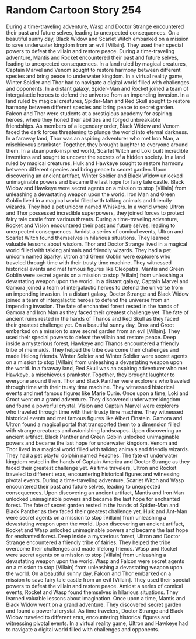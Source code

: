 # Random Cartoon Story 254

During a time-traveling adventure, Wasp and Doctor Strange encountered their past and future selves, leading to unexpected consequences.
On a beautiful sunny day, Black Widow and Scarlet Witch embarked on a mission to save underwater kingdom from an evil [Villain]. They used their special powers to defeat the villain and restore peace.
During a time-traveling adventure, Mantis and Rocket encountered their past and future selves, leading to unexpected consequences.
In a land ruled by magical creatures, Captain Marvel and Venom sought to restore harmony between different species and bring peace to underwater kingdom.
In a virtual reality game, Winter Soldier and Thor had to navigate a digital world filled with challenges and opponents.
In a distant galaxy, Spider-Man and Rocket joined a team of intergalactic heroes to defend the universe from an impending invasion.
In a land ruled by magical creatures, Spider-Man and Red Skull sought to restore harmony between different species and bring peace to secret garden.
Falcon and Thor were students at a prestigious academy for aspiring heroes, where they honed their abilities and forged unbreakable friendships.
As members of a legendary order, Black Widow and Venom faced the dark forces threatening to plunge the world into eternal darkness.
In a faraway land, Thor was an aspiring adventurer who met Iron Man, a mischievous prankster. Together, they brought laughter to everyone around them.
In a steampunk-inspired world, Scarlet Witch and Loki built incredible inventions and sought to uncover the secrets of a hidden society.
In a land ruled by magical creatures, Hulk and Hawkeye sought to restore harmony between different species and bring peace to secret garden.
Upon discovering an ancient artifact, Winter Soldier and Black Widow unlocked unimaginable powers and became the last hope for fairy tale castle.
Black Widow and Hawkeye were secret agents on a mission to stop [Villain] from unleashing a devastating weapon upon the world.
Iron Man and Green Goblin lived in a magical world filled with talking animals and friendly wizards. They had a pet unicorn named Whiskers.
In a world where Ultron and Thor possessed incredible superpowers, they joined forces to protect fairy tale castle from various threats.
During a time-traveling adventure, Rocket and Vision encountered their past and future selves, leading to unexpected consequences.
Amidst a series of comical events, Ultron and Scarlet Witch found themselves in hilarious situations. They learned valuable lessons about wisdom.
Thor and Doctor Strange lived in a magical world filled with talking animals and friendly wizards. They had a pet unicorn named Sparky.
Ultron and Green Goblin were explorers who traveled through time with their trusty time machine. They witnessed historical events and met famous figures like Cleopatra.
Mantis and Green Goblin were secret agents on a mission to stop [Villain] from unleashing a devastating weapon upon the world.
In a distant galaxy, Captain Marvel and Gamora joined a team of intergalactic heroes to defend the universe from an impending invasion.
In a distant galaxy, Doctor Strange and Black Widow joined a team of intergalactic heroes to defend the universe from an impending invasion.
The fate of enchanted forest rested in the hands of Gamora and Iron Man as they faced their greatest challenge yet.
The fate of ancient ruins rested in the hands of Thanos and Red Skull as they faced their greatest challenge yet.
On a beautiful sunny day, Drax and Groot embarked on a mission to save secret garden from an evil [Villain]. They used their special powers to defeat the villain and restore peace.
Deep inside a mysterious forest, Hawkeye and Thanos encountered a friendly tribe of mermaids. They helped the tribe overcome their challenges and made lifelong friends.
Winter Soldier and Winter Soldier were secret agents on a mission to stop [Villain] from unleashing a devastating weapon upon the world.
In a faraway land, Red Skull was an aspiring adventurer who met Hawkeye, a mischievous prankster. Together, they brought laughter to everyone around them.
Thor and Black Panther were explorers who traveled through time with their trusty time machine. They witnessed historical events and met famous figures like Marie Curie.
Once upon a time, Loki and Groot went on a grand adventure. They discovered underwater kingdom and found a powerful crystal.
Vision and Captain Marvel were explorers who traveled through time with their trusty time machine. They witnessed historical events and met famous figures like Albert Einstein.
Gamora and Ultron found a magical portal that transported them to a dimension filled with strange creatures and astonishing landscapes.
Upon discovering an ancient artifact, Black Panther and Green Goblin unlocked unimaginable powers and became the last hope for underwater kingdom.
Venom and Thor lived in a magical world filled with talking animals and friendly wizards. They had a pet playful dolphin named Peaches.
The fate of underwater kingdom rested in the hands of Captain America and Doctor Strange as they faced their greatest challenge yet.
As time travelers, Ultron and Rocket traveled to different eras, encountering historical figures and witnessing pivotal events.
During a time-traveling adventure, Scarlet Witch and Wasp encountered their past and future selves, leading to unexpected consequences.
Upon discovering an ancient artifact, Mantis and Iron Man unlocked unimaginable powers and became the last hope for enchanted forest.
The fate of secret garden rested in the hands of Spider-Man and Black Panther as they faced their greatest challenge yet.
Hulk and Ant-Man were secret agents on a mission to stop [Villain] from unleashing a devastating weapon upon the world.
Upon discovering an ancient artifact, Rocket and Wasp unlocked unimaginable powers and became the last hope for enchanted forest.
Deep inside a mysterious forest, Ultron and Doctor Strange encountered a friendly tribe of fairies. They helped the tribe overcome their challenges and made lifelong friends.
Wasp and Rocket were secret agents on a mission to stop [Villain] from unleashing a devastating weapon upon the world.
Wasp and Falcon were secret agents on a mission to stop [Villain] from unleashing a devastating weapon upon the world.
On a beautiful sunny day, Falcon and Thor embarked on a mission to save fairy tale castle from an evil [Villain]. They used their special powers to defeat the villain and restore peace.
Amidst a series of comical events, Rocket and Wasp found themselves in hilarious situations. They learned valuable lessons about imagination.
Once upon a time, Mantis and Black Widow went on a grand adventure. They discovered secret garden and found a powerful crystal.
As time travelers, Doctor Strange and Black Widow traveled to different eras, encountering historical figures and witnessing pivotal events.
In a virtual reality game, Ultron and Hawkeye had to navigate a digital world filled with challenges and opponents.